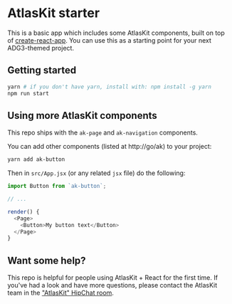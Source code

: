 # AtlasKit starter

This is a basic app which includes some AtlasKit components, built on top of [create-react-app](https://github.com/facebookincubator/create-react-app). You can use this as a starting point for your next ADG3-themed project.

## Getting started

```bash
yarn # if you don't have yarn, install with: npm install -g yarn
npm run start
```

## Using more AtlasKit components

This repo ships with the `ak-page` and `ak-navigation` components.

You can add other components (listed at http://go/ak) to your project:

```bash
yarn add ak-button
```

Then in `src/App.jsx` (or any related `jsx` file) do the following:

```js
import Button from `ak-button`;

// ...

render() {
  <Page>
    <Button>My button text</Button>
  </Page>
}
```

## Want some help?

This repo is helpful for people using AtlasKit + React for the first time. If you've had a look and have more questions, please contact the AtlasKit team in the ["AtlasKit" HipChat room](hipchat://atlassian.hipchat.com/chat/room/AtlasKit).
